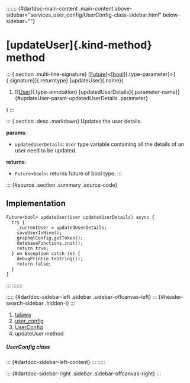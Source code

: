 ::::::: {#dartdoc-main-content .main-content above-sidebar="services_user_config/UserConfig-class-sidebar.html" below-sidebar=""}
<div>

# [updateUser]{.kind-method} method

</div>

::: {.section .multi-line-signature}
[[Future](https://api.flutter.dev/flutter/dart-core/Future-class.html)[\<[[bool](https://api.flutter.dev/flutter/dart-core/bool-class.html)]{.type-parameter}\>]{.signature}]{.returntype}
[updateUser]{.name}(

1.  [[[User](../../models_user_user_info/User-class.html)]{.type-annotation}
    [updatedUserDetails]{.parameter-name}]{#updateUser-param-updatedUserDetails
    .parameter}

)
:::

::: {.section .desc .markdown}
Updates the user details.

**params**:

-   `updatedUserDetails`: `User` type variable containing all the
    details of an user need to be updated.

**returns**:

-   `Future<bool>`: returns future of bool type.
:::

::: {#source .section .summary .source-code}
## Implementation

``` language-dart
Future<bool> updateUser(User updatedUserDetails) async {
  try {
    _currentUser = updatedUserDetails;
    saveUserInHive();
    graphqlConfig.getToken();
    databaseFunctions.init();
    return true;
  } on Exception catch (e) {
    debugPrint(e.toString());
    return false;
  }
}
```
:::
:::::::

::::: {#dartdoc-sidebar-left .sidebar .sidebar-offcanvas-left}
::: {#header-search-sidebar .hidden-l}
:::

1.  [talawa](../../index.html)
2.  [user_config](../../services_user_config/)
3.  [UserConfig](../../services_user_config/UserConfig-class.html)
4.  updateUser method

##### UserConfig class

::: {#dartdoc-sidebar-left-content}
:::
:::::

::: {#dartdoc-sidebar-right .sidebar .sidebar-offcanvas-right}
:::
